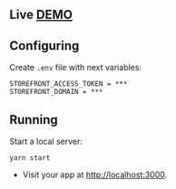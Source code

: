 ## Live [DEMO](https://shopify-storefront.herokuapp.com/)

## Configuring

Create `.env` file with next variables:

```
STOREFRONT_ACCESS_TOKEN = ***
STOREFRONT_DOMAIN = ***
```

## Running

Start a local server:

```
yarn start
```

* Visit your app at [http://localhost:3000](http://localhost:3000).
